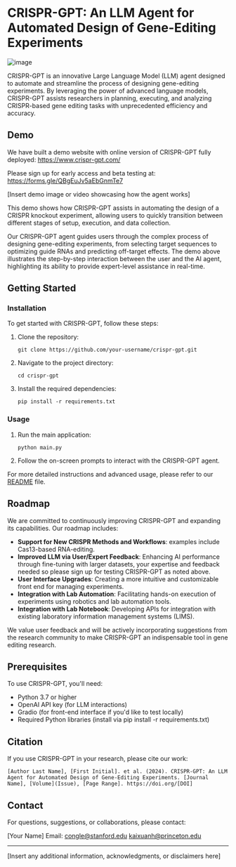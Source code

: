 # CRISPR-GPT: An LLM Agent for Automated Design of Gene-Editing Experiments

![image](https://github.com/user-attachments/assets/701e7878-1f37-4dd1-a256-b68141a549fc)


CRISPR-GPT is an innovative Large Language Model (LLM) agent designed to automate and streamline the process of designing gene-editing experiments. By leveraging the power of advanced language models, CRISPR-GPT assists researchers in planning, executing, and analyzing CRISPR-based gene editing tasks with unprecedented efficiency and accuracy.

## Demo

We have built a demo website with online version of CRISPR-GPT fully deployed:
https://www.crispr-gpt.com/

Please sign up for early access and beta testing at:
https://forms.gle/QBgEuJv5aEbGnmTe7

[Insert demo image or video showcasing how the agent works]

This demo shows how CRISPR-GPT assists in automating the design of a CRISPR knockout experiment, allowing users to quickly transition between different stages of setup, execution, and data collection.

Our CRISPR-GPT agent guides users through the complex process of designing gene-editing experiments, from selecting target sequences to optimizing guide RNAs and predicting off-target effects. The demo above illustrates the step-by-step interaction between the user and the AI agent, highlighting its ability to provide expert-level assistance in real-time.

## Getting Started

### Installation

To get started with CRISPR-GPT, follow these steps:

1. Clone the repository:
   ```
   git clone https://github.com/your-username/crispr-gpt.git
   ```

2. Navigate to the project directory:
   ```
   cd crispr-gpt
   ```

3. Install the required dependencies:
   ```
   pip install -r requirements.txt
   ```

### Usage

1. Run the main application:
   ```
   python main.py
   ```

2. Follow the on-screen prompts to interact with the CRISPR-GPT agent.

For more detailed instructions and advanced usage, please refer to our [README](README.md) file.

## Roadmap

We are committed to continuously improving CRISPR-GPT and expanding its capabilities. Our roadmap includes:



- **Support for New CRISPR Methods and Workflows**: examples include Cas13-based RNA-editing.
- **Improved LLM via User/Expert Feedback**: Enhancing AI performance through fine-tuning with larger datasets, your expertise and feedback needed so please sign up for testing CRISPR-GPT as noted above.
- **User Interface Upgrades**: Creating a more intuitive and customizable front end for managing experiments.
- **Integration with Lab Automation**: Facilitating hands-on execution of experiments using robotics and lab automation tools.
- **Integration with Lab Notebook**: Developing APIs for integration with existing laboratory information management systems (LIMS).

We value user feedback and will be actively incorporating suggestions from the research community to make CRISPR-GPT an indispensable tool in gene editing research.

## Prerequisites

To use CRISPR-GPT, you'll need:

- Python 3.7 or higher
- OpenAI API key (for LLM interactions)
- Gradio (for front-end interface if you'd like to test locally)
- Required Python libraries (install via pip install -r requirements.txt)

## Citation

If you use CRISPR-GPT in your research, please cite our work:

```
[Author Last Name], [First Initial]. et al. (2024). CRISPR-GPT: An LLM Agent for Automated Design of Gene-Editing Experiments. [Journal Name], [Volume](Issue), [Page Range]. https://doi.org/[DOI]
```

## Contact

For questions, suggestions, or collaborations, please contact:

[Your Name]
Email: [congle@stanford.edu](mailto:LeCong) [kaixuanh@princeton.edu](mailto:kaixuanh@princeton.edu)

---

[Insert any additional information, acknowledgments, or disclaimers here]
